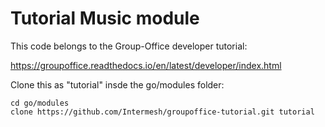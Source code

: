 # Tutorial Music module

This code belongs to the Group-Office developer tutorial:

https://groupoffice.readthedocs.io/en/latest/developer/index.html

Clone this as "tutorial" insde the go/modules folder:

```
cd go/modules
clone https://github.com/Intermesh/groupoffice-tutorial.git tutorial
````